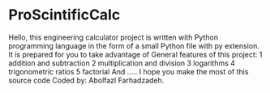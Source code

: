 # ProScintificCalc
Hello, this engineering calculator project is written with Python programming language in the form of a small Python file with py extension. It is prepared for you to take advantage of  General features of this project: 1 addition and subtraction 2 multiplication and division 3 logarithms 4 trigonometric ratios 5 factorial And ..... I hope you make the most of this source code Coded by: Abolfazl Farhadzadeh.
